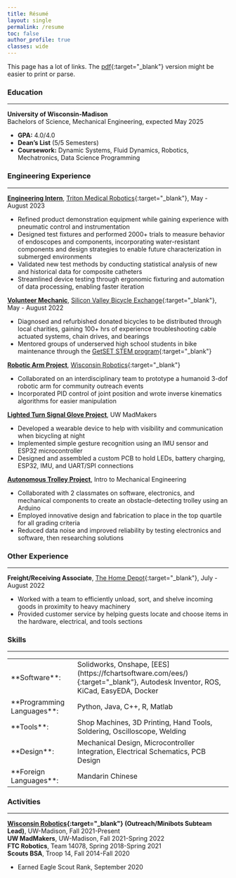 ```yaml
---
title: Résumé
layout: single
permalink: /resume
toc: false
author_profile: true
classes: wide
---
```

This page has a lot of links. The [pdf](assets/R%20Marlow%20Resume.pdf){:target="_blank"} version might be easier to print or parse.

### **Education**
___
**University of Wisconsin-Madison**<br />
Bachelors of Science, Mechanical Engineering, expected May 2025
* **GPA:** 4.0/4.0
* **Dean’s List** (5/5 Semesters)
* **Coursework:** Dynamic Systems, Fluid Dynamics, Robotics, Mechatronics, Data Science Programming

### **Engineering Experience**
___
[**Engineering Intern**](/roles/triton), [Triton Medical Robotics](https://tritonrobotics.com){:target="_blank"}, May - August 2023
* Refined product demonstration equipment while gaining experience with pneumatic control and instrumentation
* Designed test fixtures and performed 2000+ trials to measure behavior of endoscopes and components, incorporating water-resistant components and design strategies to enable future characterization in submerged environments
* Validated new test methods by conducting statistical analysis of new and historical data for composite catheters
* Streamlined device testing through ergonomic fixturing and automation of data processing, enabling faster iteration

[**Volunteer Mechanic**](/roles/bikex), [Silicon Valley Bicycle Exchange](https://bikex.org){:target="_blank"}, May - August 2022
* Diagnosed and refurbished donated bicycles to be distributed through local charities, gaining 100+ hrs of experience troubleshooting cable actuated systems, chain drives, and bearings
* Mentored groups of underserved high school students in bike maintenance through the [GetSET STEM program](https://getset.org){:target="_blank"}

[**Robotic Arm Project**](/projects/arm), [Wisconsin Robotics](https://www.wisconsinrobotics.org){:target="_blank"}
* Collaborated on an interdisciplinary team to prototype a humanoid 3-dof robotic arm for community outreach events
* Incorporated PID control of joint position and wrote inverse kinematics algorithms for easier manipulation

[**Lighted Turn Signal Glove Project**](/projects/signal), UW MadMakers
* Developed a wearable device to help with visibility and communication when bicycling at night
* Implemented simple gesture recognition using an IMU sensor and ESP32 microcontroller 
* Designed and assembled a custom PCB to hold LEDs, battery charging, ESP32, IMU, and UART/SPI connections

[**Autonomous Trolley Project**](/projects/trolley), Intro to Mechanical Engineering
* Collaborated with 2 classmates on software, electronics, and mechanical components to create an obstacle-detecting trolley using an Arduino
* Employed innovative design and fabrication to place in the top quartile for all grading criteria
* Reduced data noise and improved reliability by testing electronics and software, then researching solutions

### **Other Experience**
___
**Freight/Receiving Associate**, [The Home Depot](https://homedepot.com){:target="_blank"}, July - August 2022
* Worked with a team to efficiently unload, sort, and shelve incoming goods in proximity to heavy machinery
* Provided customer service by helping guests locate and choose items in the hardware, electrical, and tools sections

### **Skills**
___
<table border="0">
    <tr>
        <td>**Software**:</td>
        <td>Solidworks, Onshape, [EES](https://fchartsoftware.com/ees/){:target="_blank"}, Autodesk Inventor, ROS, KiCad, EasyEDA, Docker</td>
    </tr>
    <tr>
        <td>**Programming Languages**:</td>
        <td>Python, Java, C++, R, Matlab</td>
    </tr>
    <tr>
        <td>**Tools**:</td>
        <td>Shop Machines, 3D Printing, Hand Tools, Soldering, Oscilloscope, Welding</td>
    </tr>
    <tr>
        <td>**Design**:</td>
        <td>Mechanical Design, Microcontroller Integration, Electrical Schematics, PCB Design</td>
    </tr>
    <tr>
        <td>**Foreign Languages**:</td>
        <td>Mandarin Chinese</td>
    </tr>
</table>

### **Activities**
___
**[Wisconsin Robotics](https://www.wisconsinrobotics.org){:target="_blank"} (Outreach/Minibots Subteam Lead)**, UW-Madison, Fall 2021-Present<br />
**UW MadMakers**, UW-Madison, Fall 2021-Spring 2022<br />
**FTC Robotics**, Team 14078, Spring 2018-Spring 2021<br />
**Scouts BSA**, Troop 14, Fall 2014-Fall 2020
* Earned Eagle Scout Rank, September 2020
